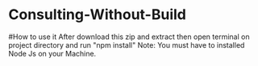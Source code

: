 # Consulting-Without-Build

#How to use it
After download this zip and extract then open terminal on project directory and run "npm install"
Note: You must have to installed Node Js on your Machine.
